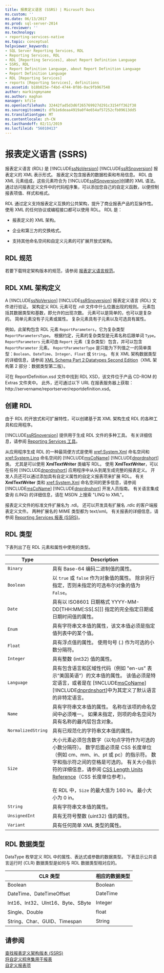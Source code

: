 ```yaml
---
title: 报表定义语言 (SSRS) | Microsoft Docs
ms.custom: ''
ms.date: 06/13/2017
ms.prod: sql-server-2014
ms.reviewer: ''
ms.technology:
- reporting-services-native
ms.topic: conceptual
helpviewer_keywords:
- SQL Server Reporting Services, RDL
- Reporting Services, RDL
- RDL [Reporting Services], about Report Definition Language
- SSRS, RDL
- Report Definition Language, about Report Definition Language
- Report Definition Language
- RDL [Reporting Services]
- reports [Reporting Services], definitions
ms.assetid: b18b025e-f4bd-4744-8f86-0ac9fb967548
author: markingmyname
ms.author: maghan
manager: kfile
ms.openlocfilehash: 32442fad5d3d6f265769927d291c3154ff362f38
ms.sourcegitcommit: dfb1e6deaa4919a0f4e654af57252cfb09613dd5
ms.translationtype: MT
ms.contentlocale: zh-CN
ms.lasthandoff: 02/11/2019
ms.locfileid: "56010413"
---
```

# <a name="report-definition-language-ssrs"></a>报表定义语言 (SSRS)
  报表定义语言 (RDL) 是 [!INCLUDE[ssNoVersion](../../includes/ssnoversion-md.md)] [!INCLUDE[ssRSnoversion](../../includes/ssrsnoversion-md.md)] 报表定义的 XML 表示形式。 报表定义包含报表的数据检索和布局信息。 RDL 由 XML 元素组成，这些元素符合为 [!INCLUDE[ssRSnoversion](../../includes/ssrsnoversion-md.md)]创建的 XML 语法。 通过访问报表定义文件中的代码程序集，可以添加您自己的自定义函数，以便控制报表项值、样式和格式。  
  
 RDL 通过定义支持报表定义互换的公共架构，提升了商业报表产品的互操作性。 使用 XML 的任何协议或编程接口都可以使用 RDL。 RDL 是：  
  
-   报表定义的 XML 架构。  
  
-   企业和第三方的交换格式。  
  
-   支持其他命名空间和自定义元素的可扩展开放式架构。  
  
##  <a name="bkmk_RDL_Specifications"></a> RDL 规范  
 若要下载特定架构版本的规范，请参阅 [报表定义语言规范](https://go.microsoft.com/fwlink/?linkid=116865)。  
  
##  <a name="bkmk_RDL_XML_Schema_Definition"></a> RDL XML 架构定义  
 A [!INCLUDE[ssNoVersion](../../includes/ssnoversion-md.md)] [!INCLUDE[ssRSnoversion](../../includes/ssrsnoversion-md.md)] 报表定义语言 (RDL) 文件进行验证。 架构定义 RDL 元素可在 .rdl 文件中什么位置出现的规则。 元素包括其数据类型和基数，即允许的出现次数。 元素可以是简单的，也可以是复杂的。 简单元素没有子元素或属性。 复杂元素具有子元素以及可选具有属性。  
  
 例如，此架构包含 RDL 元素 `ReportParameters`，它为复杂类型 `ReportParametersType`。 根据约定，元素的复杂类型是元素名称后跟单词 `Type`。 `ReportParameters` 元素可由 `Report` 元素（复杂类型）包含，并可以包含 `ReportParameter` 元素。 `ReportParameterType` 是只能为下列值之一的简单类型：`Boolean`、`DateTime`、`Integer`、`Float` 或 `String`。 有关 XML 架构数据类型的详细信息，请参阅 [XML Schema Part 2:Datatypes Second Edition](https://go.microsoft.com/fwlink/?linkid=4871)（XML 架构第 2 部分：数据类型第二版）。  
  
 可在 ReportDefinition.xsd 文件中找到 RDL XSD，该文件位于产品 CD-ROM 的 Extras 文件夹中。 此外，还可通过以下 URL 在报表服务器上获取： http://servername/reportserver/reportdefinition.xsd。  
  
##  <a name="bkmk_Creating_RDL"></a> 创建 RDL  
 由于 RDL 的开放式和可扩展特性，可以创建基于其 XML 架构生成 RDL 的各种工具和应用程序。  
  
 [!INCLUDE[ssRSnoversion](../../includes/ssrsnoversion-md.md)] 提供用于生成 RDL 文件的多种工具。 有关详细信息，请参阅 [Reporting Services 工具](../tools/reporting-services-tools.md)。  
  
 从应用程序生成 RDL 的一种最简便方式是使用 <xref:System.Xml> 命名空间和 <xref:System.Linq> 命名空间的 [!INCLUDE[msCoName](../../includes/msconame-md.md)] [!INCLUDE[dnprdnshort](../../includes/dnprdnshort-md.md)] 类。 尤其是可以使用 **XmlTextWriter** 类编写 RDL。 使用 **XmlTextWriter**，可以在任何 [!INCLUDE[dnprdnshort](../../includes/dnprdnshort-md.md)] 应用程序中从头到尾生成完整的报表定义。 开发人员还可以通过添加具有自定义属性的自定义报表项来扩展 RDL。 有关 **XmlTextWriter** 类和 <xref:System.Xml> 命名空间的更多信息，请参阅 [!INCLUDE[msCoName](../../includes/msconame-md.md)] [!INCLUDE[dnprdnshort](../../includes/dnprdnshort-md.md)] 开发人员指南。 有关语言集成查询 (LINQ) 的详细信息，请在 MSDN 上搜索 "LINQ to XML"。  
  
 报表定义文件的标准文件扩展名为 .rdl。 还可以开发具有扩展名 .rdlc 的客户端报表定义文件。 两种扩展名的 MIME 类型都为 text/xml。 有关报表的详细信息，请参阅 [Reporting Services 报表 &#40;SSRS&#41;](reporting-services-reports-ssrs.md)。  
  
##  <a name="bkmk_RDL_Types"></a> RDL 类型  
 下表列出了在 RDL 元素和属性中使用的类型。  
  
|Type|Description|  
|----------|-----------------|  
|`Binary`|具有 Base-64 编码二进制值的属性。|  
|`Boolean`|以 `true` 或 `false` 作为对象值的属性。 除非另行指定，否则未指定的可选布尔对象的值为 `False`。|  
|`Date`|具有以 ISO8601 日期格式 YYYY-MM-DD[THH:MM[:SS[.S]]] 指定的完全指定日期或日期时间值的属性。|  
|`Enum`|具有字符串文本值的属性，该文本值必须是指定值列表中的某个值。|  
|`Float`|具有浮点值的属性。 使用句号 (.) 作为可选的小数分隔符。|  
|`Integer`|具有整数 (int32) 值的属性。|  
|`Language`|具有包含语言和区域性代码（例如 "en-us" 表示“美国英语”）的文本值的属性。 该值必须是特定语言，或者是在 [!INCLUDE[msCoName](../../includes/msconame-md.md)] [!INCLUDE[dnprdnshort](../../includes/dnprdnshort-md.md)]中为其定义了默认语言的非特定语言。|  
|`Name`|具有字符串文本值的属性。 名称在该项的命名空间中必须唯一。 如果未指定，则项的命名空间为具有名称的最内层包含对象。|  
|`NormalizedString`|具有已规范化的字符串文本值的属性。|  
|`Size`|大小元素必须包含数字（以句点字符作为可选的小数分隔符）。 数字后面必须是 CSS 长度单位（例如 cm、mm、in、pt 或 pc）的指示符。 数字和指示符之间的空格是可选的。 有关大小指示符的详细信息，请参阅 [CSS Length Units Reference](https://go.microsoft.com/fwlink/?LinkId=9257)（CSS 长度单位参考）。<br /><br /> 在 RDL 中，`Size` 的最大值为 160 in。 最小大小为 0 in。|  
|`String`|具有字符串文本值的属性。|  
|`UnsignedInt`|具有无符号整数 (uint32) 值的属性。|  
|`Variant`|具有任何简单 XML 类型的属性。|  
  
##  <a name="bkmk_RDL_Data_Types"></a> RDL 数据类型  
 DataType 枚举定义 RDL 中的属性、表达式或参数的数据类型。 下表显示公共语言运行时 (CLR) 数据类型是如何与 RDL 数据类型相对应的。  
  
|**CLR 类型**|**相应的数据类型**|  
|-----------------------|---------------------------------|  
|Boolean|Boolean|  
|DateTime、DateTimeOffset|DateTime|  
|Int16、Int32、UInt16、Byte、SByte|Integer|  
|Single、Double|float|  
|String、Char、GUID、Timespan|String|  
  
## <a name="see-also"></a>请参阅  
 [查找报表定义架构版本 (SSRS)](find-the-report-definition-schema-version-ssrs.md)   
 [将自定义程序集用于报表](../custom-assemblies/using-custom-assemblies-with-reports.md)   
 [自定义报表项](../custom-report-items/custom-report-items.md)  
  
  
